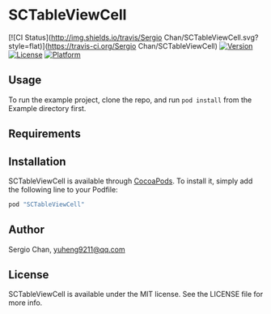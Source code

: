 # SCTableViewCell

[![CI Status](http://img.shields.io/travis/Sergio Chan/SCTableViewCell.svg?style=flat)](https://travis-ci.org/Sergio Chan/SCTableViewCell)
[![Version](https://img.shields.io/cocoapods/v/SCTableViewCell.svg?style=flat)](http://cocoapods.org/pods/SCTableViewCell)
[![License](https://img.shields.io/cocoapods/l/SCTableViewCell.svg?style=flat)](http://cocoapods.org/pods/SCTableViewCell)
[![Platform](https://img.shields.io/cocoapods/p/SCTableViewCell.svg?style=flat)](http://cocoapods.org/pods/SCTableViewCell)

## Usage

To run the example project, clone the repo, and run `pod install` from the Example directory first.

## Requirements

## Installation

SCTableViewCell is available through [CocoaPods](http://cocoapods.org). To install
it, simply add the following line to your Podfile:

```ruby
pod "SCTableViewCell"
```

## Author

Sergio Chan, yuheng9211@qq.com

## License

SCTableViewCell is available under the MIT license. See the LICENSE file for more info.
